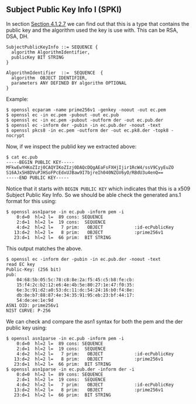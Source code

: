 ## Subject Public Key Info I (SPKI)
In section [Section 4.1.2.7](https://datatracker.ietf.org/doc/html/rfc5280#section-4-1-2-7)
we can find out that this is a type that contains the public key and the
algorithm used the key is use with. This can be RSA, DSA, DH.


```
SubjectPublicKeyInfo ::= SEQUENCE {
  algorithm AlgorithmIdentifier,
  publicKey BIT STRING
}

AlgorithmIdentifier  ::=  SEQUENCE  {
  algorithm  OBJECT IDENTIFIER,
  parameters ANY DEFINED BY algorithm OPTIONAL
}
```

Example:
```console
$ openssl ecparam -name prime256v1 -genkey -noout -out ec.pem
$ openssl ec -in ec.pem -pubout -out ec.pub
$ openssl ec -in ec.pem -pubout -outform der -out ec.pub.der
$ openssl ec -inform der -pubin -in ec.pub.der -noout -text
$ openssl pkcs8 -in ec.pem -outform der -out ec.pk8.der -topk8 -nocrypt
```
Now, if we inspect the publid key we extracted above:
```console
$ cat ec.pub
-----BEGIN PUBLIC KEY-----
MFkwEwYHKoZIzj0CAQYIKoZIzj0DAQcDQgAEaFsFXHjIjir1RcW4/ssV9CyyEuZO
S16AJx5H8DVuPJHSoFPcEdxUJBaw9I7bjreIh040NZGV6yO/RBdU3u4enQ==
-----END PUBLIC KEY-----
```
Notice that it starts with `BEGIN PUBLIC KEY` which indicates that this is a
x509 Subject Public Key Info. So we should be able check the generated ans.1
format for this using:
```console
$ openssl asn1parse -in ec.pub -inform pem -i
    0:d=0  hl=2 l=  89 cons: SEQUENCE          
    2:d=1  hl=2 l=  19 cons:  SEQUENCE          
    4:d=2  hl=2 l=   7 prim:   OBJECT            :id-ecPublicKey
   13:d=2  hl=2 l=   8 prim:   OBJECT            :prime256v1
   23:d=1  hl=2 l=  66 prim:  BIT STRING
```
This output matches the above.

```console
$ openssl ec -inform der -pubin -in ec.pub.der -noout -text
read EC key
Public-Key: (256 bit)
pub:
    04:68:5b:05:5c:78:c8:8e:2a:f5:45:c5:b8:fe:cb:
    15:f4:2c:b2:12:e6:4e:4b:5e:80:27:1e:47:f0:35:
    6e:3c:91:d2:a0:53:dc:11:dc:54:24:16:b0:f4:8e:
    db:8e:b7:88:87:4e:34:35:91:95:eb:23:bf:44:17:
    54:de:ee:1e:9d
ASN1 OID: prime256v1
NIST CURVE: P-256
```
We can check and compare the asn1 syntax for both the pem and the der public
key using:
```console
$ openssl asn1parse -in ec.pub -inform pem -i
    0:d=0  hl=2 l=  89 cons: SEQUENCE          
    2:d=1  hl=2 l=  19 cons:  SEQUENCE          
    4:d=2  hl=2 l=   7 prim:   OBJECT            :id-ecPublicKey
   13:d=2  hl=2 l=   8 prim:   OBJECT            :prime256v1
   23:d=1  hl=2 l=  66 prim:  BIT STRING        
$ openssl asn1parse -in ec.pub.der -inform der -i
    0:d=0  hl=2 l=  89 cons: SEQUENCE          
    2:d=1  hl=2 l=  19 cons:  SEQUENCE          
    4:d=2  hl=2 l=   7 prim:   OBJECT            :id-ecPublicKey
   13:d=2  hl=2 l=   8 prim:   OBJECT            :prime256v1
   23:d=1  hl=2 l=  66 prim:  BIT STRING
```
